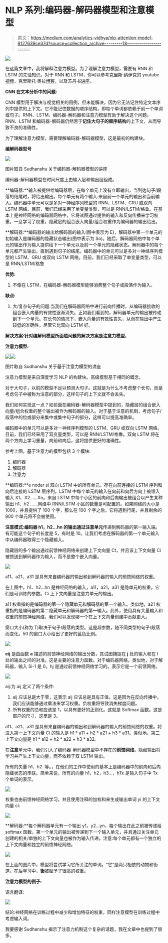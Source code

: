 # NLP 系列:编码器-解码器模型和注意模型

> 原文：<https://medium.com/analytics-vidhya/nlp-attention-model-8127639ce37d?source=collection_archive---------18----------------------->

![](img/bce8621b9447a60f01c5537cca439791.png)

在这篇文章中，我将解释注意力模型。为了理解注意力模型，需要有 RNN 和 LSTM 的先验知识。对于 RNN 和 LSTM，你可以参考克里斯·纳伊克的 youtube [视频](https://www.youtube.com/watch?v=rdkIOM78ZPk)，克里斯托·奥拉[博客](https://colah.github.io/posts/2015-08-Understanding-LSTMs/)，以及苏丹书[讲座](https://www.youtube.com/watch?v=yPpfxFTh0XQ&feature=youtu.be)。

**CNN 在文本分析中的问题:**

CNN 模型用于解决与视觉相关的用例，但未能解决，因为它无法记住特定文本序列中提供的上下文。它不能记住数据的顺序结构，即每个单词都依赖于前一个单词或句子。RNN、LSTM、编码器-解码器和注意力模型有助于解决这个问题。RNN、LSTM 和编码器-解码器仍然苦于**记住大句子的顺序结构**的上下文，从而导致不良的准确性。

为了理解注意力模型，需要理解编码器-解码器模型，这是最初的构建块。

**编解码器型号**

![](img/79e5affc5393188392d9a8f23153de50.png)

图片取自 Sudhanshu 关于编码器-解码器模型的讲座

编码器-解码器模型在时间尺度上由输入层和输出层组成。

**编码器:**输入被提供给编码器层，在每个单元上没有立即输出，当到达句子/段落的结尾时，将给出输出。每个单元有两个输入:来自前一个单元的输出和当前输入。编码器中单元可以是多对一神经序列模型的 RNN、LSTM、GRU 或双向 LSTM 网络。目前，我们已经采用了单变量类型，可以是 RNN/LSTM/格鲁。在基本上是神经网络的编码器网络中，它将试图通过提供的输入和反向传播来学习权重。一旦学习了权重，隐藏层的组合嵌入向量/组合权重作为编码器的输出给出。

**解码器:**编码器的输出给解码器的输入(图中表示为 E)，解码器中第一个单元的初始输入是编码器的隐藏状态输出(图中表示为 So)。随后，解码器网络中每个单元的输出作为输入提供给下一个单元以及前一个单元的隐藏状态。解码器中的每个单元都产生输出，直到遇到句子的结尾。编码器中的单元可以是多对一神经序列模型的 LSTM、GRU 或双向 LSTM 网络。目前，我们已经采取了单变量类型，可以是 RNN/LSTM/格鲁

**优势:**

1.  不像在 LSTM，在编码器-解码器模型能够消费整个句子或段落作为输入。

**缺点:**

1.  大/复杂句子的问题:当我们在解码器网络中进行前向传播时，从编码器接收的组合嵌入向量的有效性逐渐消失。正如我们看到的，解码器单元的输出被传递到下一个单元。在长句的情况下，嵌入向量的有效性丧失，从而在输出中产生较低的准确性，尽管它比双向 LSTM 好。

**解决方案:**针对编解码模型所面临问题的解决方案是**注意力模型**。

**注意力模型:**

![](img/ce00f13449ed76f223ec18f0b1f49b24.png)![](img/bce8621b9447a60f01c5537cca439791.png)

图片取自 Sudhanshu 关于基于注意力模型的讲座

注意力模型是来自深度学习 NLP 的构建块。高级模型基于相同的概念。

对于大句子，以前的模型不足以预测大句子。这就是为什么不考虑整个长句，而是考虑句子中被称为注意的部分，这样句子的上下文就不会丢失。

我们如何实现这一点？如前面在编码器-解码器模型中提到的，隐藏层的组合嵌入向量/组合权重的整个输出被作为解码器的输入。对于基于注意的机制，考虑句子/段落中的位或部分来集中或集中句子的部分，这样可以提高准确率。

编码器中的单元可以是多对一神经序列模型的 LSTM、GRU 或双向 LSTM 网络。目前，我们已经采用了双变量类型，可以是 RNN/LSTM/格鲁。双向 LSTM 将在两个方向上学习重量，向前和向后，这将提供更好的准确性。

参考上图，基于注意力的模型包括 3 个模块:

1.  编码器
2.  解码器
3.  注意力

**编码器:**e noder si 双向 LSTM 中的所有单元。存在向前连接的 LSTM 序列和向后连接的 LSTM 层序列。LSTM 中每个单元的输入在向前和向后方向上被馈入输入 X1、X2 …..Xn。来自 LSTM 中每个小区的前向和后向输出被组合以产生某种输出 h1、h2 …...网络中 RNN/LSTM 小区的数量是可配置的。如果网络的大小是 1000，并且提供了 100 个字，那么在 100 个字之后，它将遇到行尾，并且剩余的 900 个单元将不会被使用。

**注意模式:**编码器 h1，h2…hn 的输出通过**注意单元**传递到解码器的第一输入端。有可能这个句子的长度是 5，有时是 10。让我们考虑在解码器的第一个单元输入中从编码器取得三个隐藏输入。

隐藏层的多个输出通过前馈神经网络来创建上下文向量 Ct，并且该上下文向量 Ci 被馈送到解码器作为输入，而不是整个嵌入向量。

![](img/ff21eae1011ecde75f90e5176ce991cd.png)

a11、a21、a31 是具有来自编码器的输出和到解码器的输入的前馈网络的权重。

在上图中，h1、h2…hn 是神经网络的输入，a11，a21，a31 是隐单元的权重，它们是可训练的参数。Ci 上下文向量是注意力单元的输出。

a11 权重指的是编码器的第一个隐藏单元和解码器的第一个输入。类似地，a21 权重指的是编码器的第二隐藏单元和解码器的第一输入。此外，使用具有大量输入和权重的前馈神经网络，我们可以发现哪一个在上下文向量创建中贡献更大。

窗口大小(称为 T)取决于句子/段落的类型。这是超参数，随不同类型的句子/段落而变化。50 的窗口大小给出了更好的蓝色比例。

![](img/640a9a770e4082ac11759f311d6da725.png)

**eij** 是由函数 **a** 描述的前馈神经网络的输出分数，其试图捕捉在 **j** 处的输入和在 I 处的输出之间的对准。这是主要的注意力函数。对于编码器网络，类似地，对于解码器，输入 Si-1 是 0。hj 是通过前馈神经网络学习的。表示它是一个前馈网络。

![](img/802ea684397d83379f15e0c9f0d880df.png)

aij:为 aij 定义了两个条件:

1.  aij 应该总是大于零，这表示 aij 应该总是具有正值。这是因为在反向传播中，我们应该能够通过乘法来学习权重。负权重将导致消失梯度问题。
2.  所有权重的总和应该是 1，以具有更好的正则化。这就是 Softmax 函数。这是窗户的尺寸，这里是 3。

a11、a21、a31 是具有来自编码器的输出和到解码器的输入的前馈网络的权重。将进入第一上下文向量 Ci 的输入是 h1 * a11 + h2 * a21 + h3 * a31。类似地，第二上下文向量是 h1 * a12 + h2 * a22 + h3 * a32。

在**注意**单元中，我们引入了编码器-解码器模型中不存在的**前馈网络**。隐藏输出将学习并产生上下文向量，而不依赖于双 LSTM 输出。

所有的矢量 h1、h2..等。，在他们的工作中使用的基本上是编码器中的前向和后向隐藏状态的串联。简单来说，所有的向量 h1，h2，h3…，hTx 是输入句子中 Tx 个单词的表示。

![](img/6750d36bc0a6c7bbb83aac5893e09850.png)

权重也由前馈神经网络学习，并且使用注释的加权和来生成输出单词 yi 的上下文向量 ci:

![](img/01da15e2dd9a922e87e476cf079c6664.png)

**解码器:**每个解码器单元有一个输出 y1，y2…yn，每个输出在此之前被传递给 softmax 函数。第一个单元的输出被传递到下一个输入单元，并且通过关注单元创建的相关/单独的上下文向量也被作为输入传递。注意:每个单元都有一个独立的上下文向量和独立的前馈神经网络。

![](img/4ba7787e9e7b2f9984f0825c326a025c.png)

在上面的图片中，模型将尝试学习它所关注的单词。“它”是两只相依的动物和街道。在后学习中，**街**被赋予了很高的权重。

**注意力模型的例子:**

语言翻译:

![](img/d79334dd7f736b68b5ec6e18b56ba544.png)

结论:神经网络在训练过程中减少和增加特征的权重，同样注意模型在训练过程中考虑输入词。

我要感谢 Sudhanshu 揭示了注意力机制这个复杂的话题，我在文章中也提到了很多。